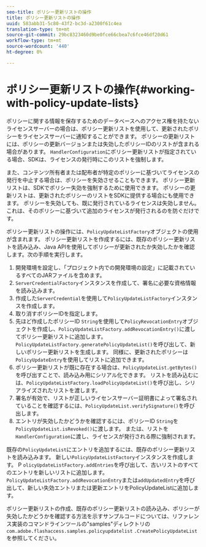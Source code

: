 ```yaml
---
seo-title: ポリシー更新リストの操作
title: ポリシー更新リストの操作
uuid: 583abb31-5c80-43f2-bc3d-a2300f61c4ea
translation-type: tm+mt
source-git-commit: 29bc8323460d9be0fce66cbea7c6fce46df20d61
workflow-type: tm+mt
source-wordcount: '440'
ht-degree: 0%

---
```



# ポリシー更新リストの操作{#working-with-policy-update-lists}

ポリシーに関する情報を保存するためのデータベースへのアクセス権を持たないライセンスサーバーの場合は、ポリシー更新リストを使用して、更新されたポリシーをライセンスサーバーに通知することができます。 ポリシーの更新リストには、ポリシーの更新バージョンまたは失効したポリシーIDのリストが含まれる場合があります。 `HandlerConfiguration`にポリシー更新リストが指定されている場合、SDKは、ライセンスの発行時にこのリストを強制します。

また、コンテンツ所有者または配布者が特定のポリシーに基づいてライセンスの発行を中止する場合は、ポリシーを失効させることもできます。 ポリシー更新リストは、SDKでポリシー失効を強制するために使用できます。 ポリシーの更新リストは、更新されたポリシーのリストをSDKに提供する場合にも使用できます。 ポリシーを失効しても、既に発行されているライセンスは失効しません。 これは、そのポリシーに基づいて追加のライセンスが発行されるのを防ぐだけです。

ポリシー更新リストの操作には、`PolicyUpdateListFactory`オブジェクトの使用が含まれます。 ポリシー更新リストを作成するには、既存のポリシー更新リストを読み込み、Java APIを使用してポリシーが更新されたか失効したかを確認します。次の手順を実行します。

1. 開発環境を設定し、「プロジェクト内での開発環境の設定」に記載されているすべてのJARファイルを含めます。
1. `ServerCredentialFactory`インスタンスを作成して、署名に必要な資格情報を読み込みます。
1. 作成した`ServerCredential`を使用して`PolicyUpdateListFactory`インスタンスを作成します。
1. 取り消すポリシーIDを指定します。
1. 先ほど作成したポリシーID `String`を使用して`PolicyRevocationEntry`オブジェクトを作成し、`PolicyUpdateListFactory.addRevocationEntry()`に渡してポリシー更新リストに追加します。 `PolicyUpdateListFactory.generatePolicyUpdateList()`を呼び出して、新しいポリシー更新リストを生成します。 同様に、更新されたポリシーは`PolicyUpdateEntry`を使用してリストに追加できます。
1. ポリシー更新リストが既に存在する場合は、`PolicyUpdateList.getBytes()`を呼び出すことで、読み込み用にシリアル化できます。 リストを読み込むには、`PolicyUpdateListFactory.loadPolicyUpdateList()`を呼び出し、シリアライズされたリストを渡します。
1. 署名が有効で、リストが正しいライセンスサーバー証明書によって署名されていることを確認するには、`PolicyUpdateList.verifySignature()`を呼び出します。
1. エントリが失効したかどうかを確認するには、ポリシーID `String`を`PolicyUpdateList.isRevoked()`に渡します。 または、リストを`HandlerConfiguration`に渡し、ライセンスが発行される際に強制されます。

既存の`PolicyUpdateList`にエントリを追加するには、既存のポリシー更新リストを読み込みます。 新しい`PolicyUpdateListFactory`インスタンスを作成します。 P `olicyUpdateListFactory.addEntries`を呼び出して、古いリストのすべてのエントリを新しいリストに追加します。 `PolicyUpdateListFactory.addRevocationEntry`または`addUpdatedEntry`を呼び出して、新しい失効エントリまたは更新エントリをPolicyUpdateListに追加します。

ポリシー更新リストの作成、既存のポリシー更新リストの読み込み、ポリシーが失効したかどうかを確認する方法を示すサンプルコードについては、リファレンス実装のコマンドラインツールの&quot;samples&quot;ディレクトリの`com.adobe.flashaccess.samples.policyupdatelist` `.CreatePolicyUpdateList`を参照してください。
